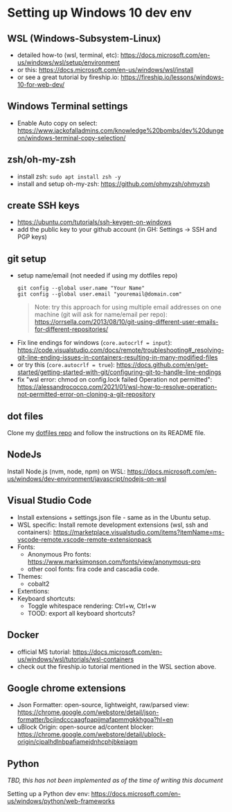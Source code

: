 # Setting up Windows 10 dev env

## WSL (Windows-Subsystem-Linux)
* detailed how-to (wsl, terminal, etc): https://docs.microsoft.com/en-us/windows/wsl/setup/environment
* or this: https://docs.microsoft.com/en-us/windows/wsl/install
* or see a great tutorial by fireship.io: https://fireship.io/lessons/windows-10-for-web-dev/

## Windows Terminal settings
* Enable Auto copy on select: https://www.jackofalladmins.com/knowledge%20bombs/dev%20dungeon/windows-terminal-copy-selection/

## zsh/oh-my-zsh
* install zsh: `sudo apt install zsh -y`
* install and setup oh-my-zsh: https://github.com/ohmyzsh/ohmyzsh

## create SSH keys
* https://ubuntu.com/tutorials/ssh-keygen-on-windows
* add the public key to your github account (in GH: Settings -> SSH and PGP keys)

## git setup
* setup name/email (not needed if using my dotfiles repo)
    ```
    git config --global user.name "Your Name"
    git config --global user.email "youremail@domain.com"
    ```
    > Note: try this approach for using multiple email addresses on one machine (git will ask for name/email per repo): https://orrsella.com/2013/08/10/git-using-different-user-emails-for-different-repositories/
* Fix line endings for windows (`core.autocrlf = input`): https://code.visualstudio.com/docs/remote/troubleshooting#_resolving-git-line-ending-issues-in-containers-resulting-in-many-modified-files
* or try this (`core.autocrlf = true`): https://docs.github.com/en/get-started/getting-started-with-git/configuring-git-to-handle-line-endings
* fix "wsl error: chmod on config.lock failed Operation not permitted": https://alessandrococco.com/2021/01/wsl-how-to-resolve-operation-not-permitted-error-on-cloning-a-git-repository

## dot files
Clone my [dotfiles repo](https://github.com/jongler-dev/dotfiles) and follow the instructions on its README file.

## NodeJs
Install Node.js (nvm, node, npm) on WSL: https://docs.microsoft.com/en-us/windows/dev-environment/javascript/nodejs-on-wsl

## Visual Studio Code
* Install extensions + settings.json file - same as in the Ubuntu setup.
* WSL specific: Install remote development extensions (wsl, ssh and containers): https://marketplace.visualstudio.com/items?itemName=ms-vscode-remote.vscode-remote-extensionpack
* Fonts:
  * Anonymous Pro fonts: https://www.marksimonson.com/fonts/view/anonymous-pro
  * other cool fonts: fira code and cascadia code.
* Themes:
  * cobalt2 
* Extentions:
* Keyboard shortcuts:
  * Toggle whitespace rendering: Ctrl+w, Ctrl+w
  * TOOD: export all keyboard shortcuts?

## Docker
* official MS tutorial: https://docs.microsoft.com/en-us/windows/wsl/tutorials/wsl-containers
* check out the fireship.io tutorial mentioned in the WSL section above.

## Google chrome extensions
* Json Formatter: open-source, lightweight, raw/parsed view: https://chrome.google.com/webstore/detail/json-formatter/bcjindcccaagfpapjjmafapmmgkkhgoa?hl=en
* uBlock Origin: open-source ad/content blocker: https://chrome.google.com/webstore/detail/ublock-origin/cjpalhdlnbpafiamejdnhcphjbkeiagm

## Python
*TBD, this has not been implemented as of the time of writing this document*

Setting up a Python dev env: https://docs.microsoft.com/en-us/windows/python/web-frameworks

